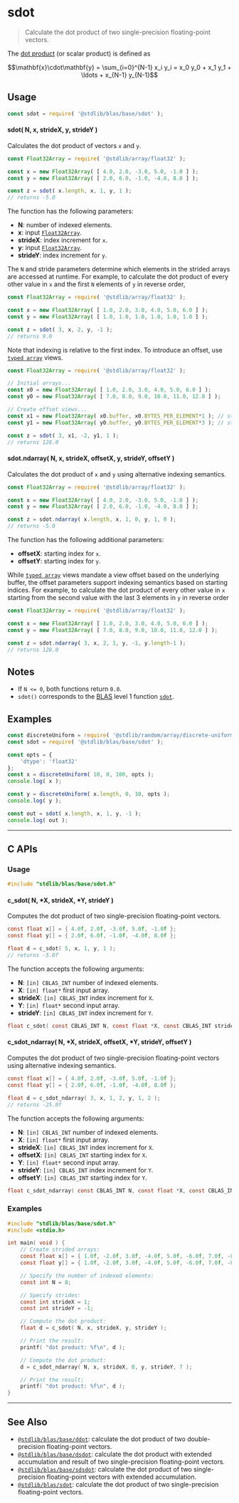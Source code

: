 <!--

@license Apache-2.0

Copyright (c) 2023 The Stdlib Authors.

Licensed under the Apache License, Version 2.0 (the "License");
you may not use this file except in compliance with the License.
You may obtain a copy of the License at

   http://www.apache.org/licenses/LICENSE-2.0

Unless required by applicable law or agreed to in writing, software
distributed under the License is distributed on an "AS IS" BASIS,
WITHOUT WARRANTIES OR CONDITIONS OF ANY KIND, either express or implied.
See the License for the specific language governing permissions and
limitations under the License.

-->

# sdot

> Calculate the dot product of two single-precision floating-point vectors.

<section class="intro">

The [dot product][dot-product] (or scalar product) is defined as

<!-- <equation class="equation" label="eq:dot_product" align="center" raw="\mathbf{x}\cdot\mathbf{y} = \sum_{i=0}^{N-1} x_i y_i = x_0 y_0 + x_1 y_1 + \ldots + x_{N-1} y_{N-1}" alt="Dot product definition."> -->

```math
\mathbf{x}\cdot\mathbf{y} = \sum_{i=0}^{N-1} x_i y_i = x_0 y_0 + x_1 y_1 + \ldots + x_{N-1} y_{N-1}
```

<!-- <div class="equation" align="center" data-raw-text="\mathbf{x}\cdot\mathbf{y} = \sum_{i=0}^{N-1} x_i y_i = x_0 y_0 + x_1 y_1 + \ldots + x_{N-1} y_{N-1}" data-equation="eq:dot_product">
    <img src="https://cdn.jsdelivr.net/gh/stdlib-js/stdlib@bbd8a9cd5e54e99d210d9bb51a897445752dcc93/lib/node_modules/@stdlib/blas/base/sdot/docs/img/equation_dot_product.svg" alt="Dot product definition.">
    <br>
</div> -->

<!-- </equation> -->

</section>

<!-- /.intro -->

<section class="usage">

## Usage

```javascript
const sdot = require( '@stdlib/blas/base/sdot' );
```

#### sdot( N, x, strideX, y, strideY )

Calculates the dot product of vectors `x` and `y`.

```javascript
const Float32Array = require( '@stdlib/array/float32' );

const x = new Float32Array( [ 4.0, 2.0, -3.0, 5.0, -1.0 ] );
const y = new Float32Array( [ 2.0, 6.0, -1.0, -4.0, 8.0 ] );

const z = sdot( x.length, x, 1, y, 1 );
// returns -5.0
```

The function has the following parameters:

-   **N**: number of indexed elements.
-   **x**: input [`Float32Array`][@stdlib/array/float32].
-   **strideX**: index increment for `x`.
-   **y**: input [`Float32Array`][@stdlib/array/float32].
-   **strideY**: index increment for `y`.

The `N` and stride parameters determine which elements in the strided arrays are accessed at runtime. For example, to calculate the dot product of every other value in `x` and the first `N` elements of `y` in reverse order,

```javascript
const Float32Array = require( '@stdlib/array/float32' );

const x = new Float32Array( [ 1.0, 2.0, 3.0, 4.0, 5.0, 6.0 ] );
const y = new Float32Array( [ 1.0, 1.0, 1.0, 1.0, 1.0, 1.0 ] );

const z = sdot( 3, x, 2, y, -1 );
// returns 9.0
```

Note that indexing is relative to the first index. To introduce an offset, use [`typed array`][mdn-typed-array] views.

<!-- eslint-disable stdlib/capitalized-comments -->

```javascript
const Float32Array = require( '@stdlib/array/float32' );

// Initial arrays...
const x0 = new Float32Array( [ 1.0, 2.0, 3.0, 4.0, 5.0, 6.0 ] );
const y0 = new Float32Array( [ 7.0, 8.0, 9.0, 10.0, 11.0, 12.0 ] );

// Create offset views...
const x1 = new Float32Array( x0.buffer, x0.BYTES_PER_ELEMENT*1 ); // start at 2nd element
const y1 = new Float32Array( y0.buffer, y0.BYTES_PER_ELEMENT*3 ); // start at 4th element

const z = sdot( 3, x1, -2, y1, 1 );
// returns 128.0
```

#### sdot.ndarray( N, x, strideX, offsetX, y, strideY, offsetY )

Calculates the dot product of `x` and `y` using alternative indexing semantics.

```javascript
const Float32Array = require( '@stdlib/array/float32' );

const x = new Float32Array( [ 4.0, 2.0, -3.0, 5.0, -1.0 ] );
const y = new Float32Array( [ 2.0, 6.0, -1.0, -4.0, 8.0 ] );

const z = sdot.ndarray( x.length, x, 1, 0, y, 1, 0 );
// returns -5.0
```

The function has the following additional parameters:

-   **offsetX**: starting index for `x`.
-   **offsetY**: starting index for `y`.

While [`typed array`][mdn-typed-array] views mandate a view offset based on the underlying buffer, the offset parameters support indexing semantics based on starting indices. For example, to calculate the dot product of every other value in `x` starting from the second value with the last 3 elements in `y` in reverse order

```javascript
const Float32Array = require( '@stdlib/array/float32' );

const x = new Float32Array( [ 1.0, 2.0, 3.0, 4.0, 5.0, 6.0 ] );
const y = new Float32Array( [ 7.0, 8.0, 9.0, 10.0, 11.0, 12.0 ] );

const z = sdot.ndarray( 3, x, 2, 1, y, -1, y.length-1 );
// returns 128.0
```

</section>

<!-- /.usage -->

<section class="notes">

## Notes

-   If `N <= 0`, both functions return `0.0`.
-   `sdot()` corresponds to the [BLAS][blas] level 1 function [`sdot`][sdot].

</section>

<!-- /.notes -->

<section class="examples">

## Examples

<!-- eslint no-undef: "error" -->

```javascript
const discreteUniform = require( '@stdlib/random/array/discrete-uniform' );
const sdot = require( '@stdlib/blas/base/sdot' );

const opts = {
    'dtype': 'float32'
};
const x = discreteUniform( 10, 0, 100, opts );
console.log( x );

const y = discreteUniform( x.length, 0, 10, opts );
console.log( y );

const out = sdot( x.length, x, 1, y, -1 );
console.log( out );
```

</section>

<!-- /.examples -->

<!-- C interface documentation. -->

* * *

<section class="c">

## C APIs

<!-- Section to include introductory text. Make sure to keep an empty line after the intro `section` element and another before the `/section` close. -->

<section class="intro">

</section>

<!-- /.intro -->

<!-- C usage documentation. -->

<section class="usage">

### Usage

```c
#include "stdlib/blas/base/sdot.h"
```

#### c_sdot( N, \*X, strideX, \*Y, strideY )

Computes the dot product of two single-precision floating-point vectors.

```c
const float x[] = { 4.0f, 2.0f, -3.0f, 5.0f, -1.0f };
const float y[] = { 2.0f, 6.0f, -1.0f, -4.0f, 8.0f };

float d = c_sdot( 5, x, 1, y, 1 );
// returns -5.0f
```

The function accepts the following arguments:

-   **N**: `[in] CBLAS_INT` number of indexed elements.
-   **X**: `[in] float*` first input array.
-   **strideX**: `[in] CBLAS_INT` index increment for `X`.
-   **Y**: `[in] float*` second input array.
-   **strideY**: `[in] CBLAS_INT` index increment for `Y`.

```c
float c_sdot( const CBLAS_INT N, const float *X, const CBLAS_INT strideX, const float *Y, const CBLAS_INT strideY );
```

#### c_sdot_ndarray( N, \*X, strideX, offsetX, \*Y, strideY, offsetY )

Computes the dot product of two single-precision floating-point vectors using alternative indexing semantics.

```c
const float x[] = { 4.0f, 2.0f, -3.0f, 5.0f, -1.0f };
const float y[] = { 2.0f, 6.0f, -1.0f, -4.0f, 8.0f };

float d = c_sdot_ndarray( 3, x, 1, 2, y, 1, 2 );
// returns -25.0f
```

The function accepts the following arguments:

-   **N**: `[in] CBLAS_INT` number of indexed elements.
-   **X**: `[in] float*` first input array.
-   **strideX**: `[in] CBLAS_INT` index increment for `X`.
-   **offsetX**: `[in] CBLAS_INT` starting index for `X`.
-   **Y**: `[in] float*` second input array.
-   **strideY**: `[in] CBLAS_INT` index increment for `Y`.
-   **offsetY**: `[in] CBLAS_INT` starting index for `Y`.

```c
float c_sdot_ndarray( const CBLAS_INT N, const float *X, const CBLAS_INT strideX, const CBLAS_INT offsetX, const float *Y, const CBLAS_INT strideY, const CBLAS_INT offsetY );
```

</section>

<!-- /.usage -->

<!-- C API usage notes. Make sure to keep an empty line after the `section` element and another before the `/section` close. -->

<section class="notes">

</section>

<!-- /.notes -->

<!-- C API usage examples. -->

<section class="examples">

### Examples

```c
#include "stdlib/blas/base/sdot.h"
#include <stdio.h>

int main( void ) {
    // Create strided arrays:
    const float x[] = { 1.0f, -2.0f, 3.0f, -4.0f, 5.0f, -6.0f, 7.0f, -8.0f };
    const float y[] = { 1.0f, -2.0f, 3.0f, -4.0f, 5.0f, -6.0f, 7.0f, -8.0f };

    // Specify the number of indexed elements:
    const int N = 8;

    // Specify strides:
    const int strideX = 1;
    const int strideY = -1;

    // Compute the dot product:
    float d = c_sdot( N, x, strideX, y, strideY );

    // Print the result:
    printf( "dot product: %f\n", d );

    // Compute the dot product:
    d = c_sdot_ndarray( N, x, strideX, 0, y, strideY, 7 );

    // Print the result:
    printf( "dot product: %f\n", d );
}
```

</section>

<!-- /.examples -->

</section>

<!-- /.c -->

<!-- Section for related `stdlib` packages. Do not manually edit this section, as it is automatically populated. -->

<section class="related">

* * *

## See Also

-   <span class="package-name">[`@stdlib/blas/base/ddot`][@stdlib/blas/base/ddot]</span><span class="delimiter">: </span><span class="description">calculate the dot product of two double-precision floating-point vectors.</span>
-   <span class="package-name">[`@stdlib/blas/base/dsdot`][@stdlib/blas/base/dsdot]</span><span class="delimiter">: </span><span class="description">calculate the dot product with extended accumulation and result of two single-precision floating-point vectors.</span>
-   <span class="package-name">[`@stdlib/blas/base/sdsdot`][@stdlib/blas/base/sdsdot]</span><span class="delimiter">: </span><span class="description">calculate the dot product of two single-precision floating-point vectors with extended accumulation.</span>
-   <span class="package-name">[`@stdlib/blas/sdot`][@stdlib/blas/sdot]</span><span class="delimiter">: </span><span class="description">calculate the dot product of two single-precision floating-point vectors.</span>

</section>

<!-- /.related -->

<!-- Section for all links. Make sure to keep an empty line after the `section` element and another before the `/section` close. -->

<section class="links">

[dot-product]: https://en.wikipedia.org/wiki/Dot_product

[blas]: http://www.netlib.org/blas

[sdot]: http://www.netlib.org/lapack/explore-html/df/d28/group__single__blas__level1.html

[@stdlib/array/float32]: https://github.com/stdlib-js/stdlib/tree/develop/lib/node_modules/%40stdlib/array/float32

[mdn-typed-array]: https://developer.mozilla.org/en-US/docs/Web/JavaScript/Reference/Global_Objects/TypedArray

<!-- <related-links> -->

[@stdlib/blas/base/ddot]: https://github.com/stdlib-js/stdlib/tree/develop/lib/node_modules/%40stdlib/blas/base/ddot

[@stdlib/blas/base/dsdot]: https://github.com/stdlib-js/stdlib/tree/develop/lib/node_modules/%40stdlib/blas/base/dsdot

[@stdlib/blas/base/sdsdot]: https://github.com/stdlib-js/stdlib/tree/develop/lib/node_modules/%40stdlib/blas/base/sdsdot

[@stdlib/blas/sdot]: https://github.com/stdlib-js/stdlib/tree/develop/lib/node_modules/%40stdlib/blas/sdot

<!-- </related-links> -->

</section>

<!-- /.links -->
